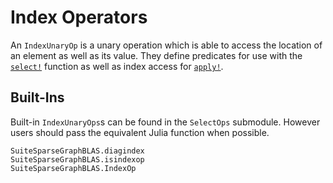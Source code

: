 # Index Operators

An `IndexUnaryOp` is a unary operation which is able to access the location of an element as well as its value.
They define predicates for use with the [`select!`](@ref) function as well as index access for [`apply!`](@ref).

## Built-Ins

Built-in `IndexUnaryOps`s can be found in the `SelectOps` submodule. However users should pass the equivalent Julia function when possible.

```@docs
SuiteSparseGraphBLAS.diagindex
SuiteSparseGraphBLAS.isindexop
SuiteSparseGraphBLAS.IndexOp
```